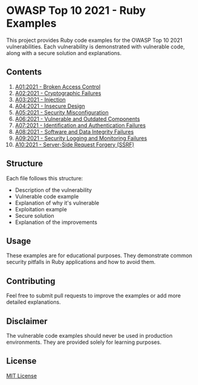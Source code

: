 # OWASP Top 10 2021 - Ruby Examples

This project provides Ruby code examples for the OWASP Top 10 2021 vulnerabilities. Each vulnerability is demonstrated with vulnerable code, along with a secure solution and explanations.

## Contents

1. [A01:2021 - Broken Access Control](2021/A01.rb)
2. [A02:2021 - Cryptographic Failures](2021/A02.rb)
3. [A03:2021 - Injection](2021/A03.rb)
4. [A04:2021 - Insecure Design](2021/A04.rb)
5. [A05:2021 - Security Misconfiguration](2021/A05.rb)
6. [A06:2021 - Vulnerable and Outdated Components](2021/A06.rb)
7. [A07:2021 - Identification and Authentication Failures](2021/A07.rb)
8. [A08:2021 - Software and Data Integrity Failures](2021/A08.rb)
9. [A09:2021 - Security Logging and Monitoring Failures](2021/A09.rb)
10. [A10:2021 - Server-Side Request Forgery (SSRF)](2021/A10.rb)

## Structure

Each file follows this structure:

- Description of the vulnerability
- Vulnerable code example
- Explanation of why it's vulnerable
- Exploitation example
- Secure solution
- Explanation of the improvements

## Usage

These examples are for educational purposes. They demonstrate common security pitfalls in Ruby applications and how to avoid them.

## Contributing

Feel free to submit pull requests to improve the examples or add more detailed explanations.

## Disclaimer

The vulnerable code examples should never be used in production environments. They are provided solely for learning purposes.

## License

[MIT License](LICENSE)
